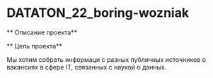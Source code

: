 # DATATON_22_boring-wozniak
** Описание проекта**

** Цель проекта**

Мы хотим собрать информаци с разных публичных источников о вакансиях в сфере IT, связанных с наукой о данных. 
